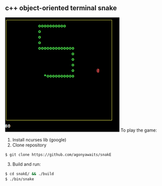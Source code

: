 c++ object-oriented terminal snake
-------------------------------------------
![snake screenshot](https://github.com/agonyawaits/snakE/blob/redesign/snake.png)
To play the game:
1) Install ncurses lib (google)
2) Clone repository
```bash
$ git clone https://github.com/agonyawaits/snakE
```
3) Build and run:
```bash
$ cd snakE/ && ./build
$ ./bin/snake
```

